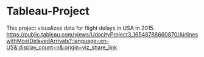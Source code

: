 # Tableau-Project
This project visualizes data for flight delays in USA in 2015.
https://public.tableau.com/views/UdacityProject3_16548788660870/AirlineswithMostDelayedArrivals?:language=en-US&:display_count=n&:origin=viz_share_link
